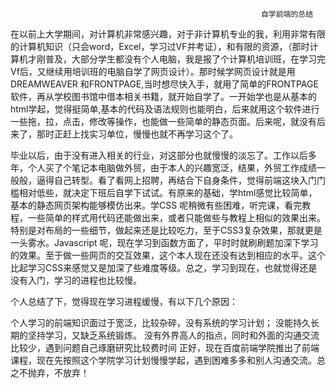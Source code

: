 
                                                            自学前端的总结
在以前上大学期间，对计算机非常感兴趣，对于非计算机专业的我，利用非常有限的计算机知识（只会word，Excel，学习过VF并考证），和有限的资源，（那时计算机才刚普及，大部分学生都没有个人电脑，我是报了个计算机培训班，在学习完Vf后，又继续用培训班的电脑自学了网页设计）。那时候学网页设计就是用DREAMWEAVER 和FRONTPAGE,当时想尽快入手，就用了简单的FRONTPAGE 软件，再从学校图书馆中借本相关书籍，就开始自学了。一开始学也是从基本的html学起，觉得挺简单,基本的代码及语法规则也能明白，后来就用这个软件进行一些拖，拉，点击，修改等操作，也能做一些简单的静态页面。后来呢，就没有后来了，那时正赶上找实习单位，慢慢也就不再学习这个了。

毕业以后，由于没有进入相关的行业，对这部分也就慢慢的淡忘了。工作以后多年，个人买了个笔记本电脑做外贸，由于本人的兴趣宽泛，结果，外贸工作成绩一般般，逼得自己转型。看了看网上招聘，再结合下自身条件，觉得前端这块入门门槛相对低些，就决定下班后自学下试试。有原来的基础，学html感觉比较简单，基本的静态网页架构能够模仿出来。学CSS 呢稍微有些困难，听完课，看完教程，一些简单的样式用代码还能做出来，或者只能做些与教程上相似的效果出来。特别是对布局的一些细节，做起来还是比较吃力，至于CSS3复杂效果，那就更是一头雾水。Javascript 呢，现在学习到函数方面了，平时时就刷刷题加深下学习的效果。至于做一些网页的交互效果，这个本人现在还没有达到相应的水平。这个比起学习CSS来感觉又是加深了些难度等级。总之，学习到现在，也就觉得还是没有入门，学习的进程也比较慢。

个人总结了下，觉得现在学习进程缓慢，有以下几个原因：

个人学习的前端知识面过于宽泛，比较杂碎，没有系统的学习计划；
没能持久长期的坚持学习，又缺乏系统锻炼。
没有外界高人的指点，同时和外面的沟通交流比较少，遇到问题自己琢磨研究比较费时间
正好，现在百度前端学院推出了前端课程，现在先按照这个学院学习计划慢慢学起，遇到困难多多和别人沟通交流。总之不抛弃，不放弃！
